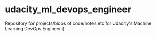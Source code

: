 # udacity_ml_devops_engineer
Repository for projects/blobs of code/notes etc for Udacity's Machine Learning DevOps Engineer (
